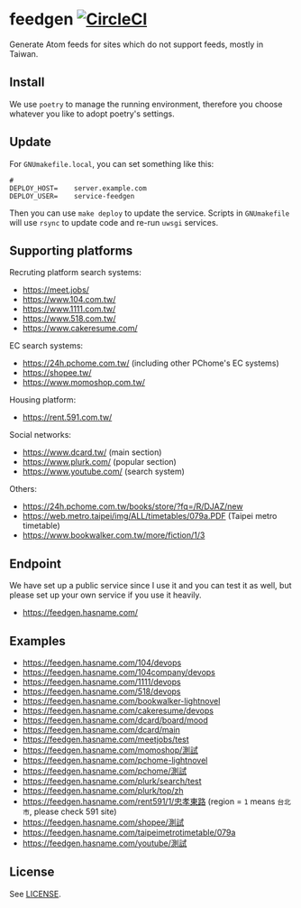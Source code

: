 # feedgen [![CircleCI](https://circleci.com/gh/hasname/feedgen.svg?style=svg)](https://circleci.com/gh/hasname/feedgen)

Generate Atom feeds for sites which do not support feeds, mostly in Taiwan.

## Install

We use `poetry` to manage the running environment, therefore you choose whatever you like to adopt poetry's settings.

## Update

For `GNUmakefile.local`, you can set something like this:

    #
    DEPLOY_HOST=    server.example.com
    DEPLOY_USER=    service-feedgen

Then you can use `make deploy` to update the service.  Scripts in `GNUmakefile` will use `rsync` to update code and re-run `uwsgi` services.

## Supporting platforms

Recruting platform search systems:
* https://meet.jobs/
* https://www.104.com.tw/
* https://www.1111.com.tw/
* https://www.518.com.tw/
* https://www.cakeresume.com/

EC search systems:
* https://24h.pchome.com.tw/ (including other PChome's EC systems)
* https://shopee.tw/
* https://www.momoshop.com.tw/

Housing platform:
* https://rent.591.com.tw/

Social networks:
* https://www.dcard.tw/ (main section)
* https://www.plurk.com/ (popular section)
* https://www.youtube.com/ (search system)

Others:
* https://24h.pchome.com.tw/books/store/?fq=/R/DJAZ/new
* https://web.metro.taipei/img/ALL/timetables/079a.PDF (Taipei metro timetable)
* https://www.bookwalker.com.tw/more/fiction/1/3

## Endpoint

We have set up a public service since I use it and you can test it as well, but please set up your own service if you use it heavily.

* https://feedgen.hasname.com/

## Examples

* https://feedgen.hasname.com/104/devops
* https://feedgen.hasname.com/104company/devops
* https://feedgen.hasname.com/1111/devops
* https://feedgen.hasname.com/518/devops
* https://feedgen.hasname.com/bookwalker-lightnovel
* https://feedgen.hasname.com/cakeresume/devops
* https://feedgen.hasname.com/dcard/board/mood
* https://feedgen.hasname.com/dcard/main
* https://feedgen.hasname.com/meetjobs/test
* https://feedgen.hasname.com/momoshop/測試
* https://feedgen.hasname.com/pchome-lightnovel
* https://feedgen.hasname.com/pchome/測試
* https://feedgen.hasname.com/plurk/search/test
* https://feedgen.hasname.com/plurk/top/zh
* https://feedgen.hasname.com/rent591/1/忠孝東路 (region = `1` means `台北市`, please check 591 site)
* https://feedgen.hasname.com/shopee/測試
* https://feedgen.hasname.com/taipeimetrotimetable/079a
* https://feedgen.hasname.com/youtube/測試

## License

See [LICENSE](LICENSE).
